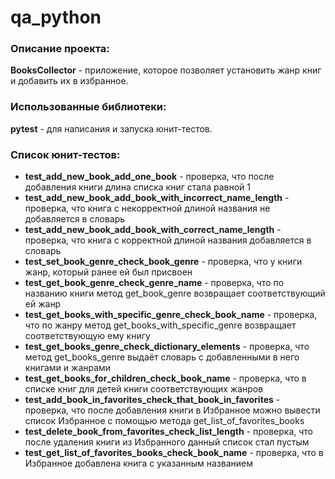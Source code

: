 # qa_python

### Описание проекта:

**BooksCollector** - приложение, которое позволяет установить жанр книг и добавить их в избранное.

### Использованные библиотеки:

**pytest** - для написания и запуска юнит-тестов.


### Список юнит-тестов: 

* **test_add_new_book_add_one_book** - проверка, что после добавления книги длина списка книг стала равной 1
* **test_add_new_book_add_book_with_incorrect_name_length** - проверка, что книга с некорректной длиной названия не добавляется в словарь
* **test_add_new_book_add_book_with_correct_name_length** - проверка, что книга с корректной длиной названия добавляется в словарь
* **test_set_book_genre_check_book_genre** - проверка, что у книги жанр, который ранее ей был присвоен
* **test_get_book_genre_check_genre_name** - проверка, что по названию книги метод get_book_genre возвращает соответствующий ей жанр
* **test_get_books_with_specific_genre_check_book_name** - проверка, что по жанру метод get_books_with_specific_genre возвращает соответствующую ему книгу
* **test_get_books_genre_check_dictionary_elements** - проверка, что метод get_books_genre выдаёт словарь с добавленными в него книгами и жанрами
* **test_get_books_for_children_check_book_name** - проверка, что в списке книг для детей книги соответствующих жанров 
* **test_add_book_in_favorites_check_that_book_in_favorites** - проверка, что после добавления книги в Избранное можно вывести список Избранное с помощью метода get_list_of_favorites_books
* **test_delete_book_from_favorites_check_list_length** - проверка, что после удаления книги из Избранного данный список стал пустым
* **test_get_list_of_favorites_books_check_book_name** - проверка, что в Избранное добавлена книга с указанным названием
